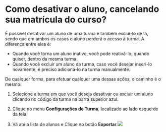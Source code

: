 # Como desativar o aluno, cancelando sua matrícula do curso?

É possível desativar um aluno de uma turma e também exclui-lo de lá, sendo que em ambos os casos o aluno perderá o acesso à turma. A diferença entre eles é:
  * Quando você torna um aluno inativo, você pode reativá-lo, quando quiser, dentro da mesma turma.
  * Quando você excluir um aluno da turma, caso você desejar inseri-lo novamente, é preciso adicioná-lo na turma manualmente.
 
De qualquer forma, para efetuar qualquer uma dessas ações, o caminho é o mesmo:

1. Selecione a turma em que você deseja desativar ou excluir um aluno clicando no código da turma na barra superior azul.

2. Clique no menu **Configurações de Turma**, localizado ao lado esquerdo da tela.

3. Vá até a lista de alunos e Clique no botão **Exportar**.![](https://raw.githubusercontent.com/mupi/readinweb-docs/master/images/remove-student.png)
